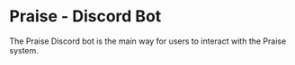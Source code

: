 # Praise - Discord Bot

The Praise Discord bot is the main way for users to interact with the Praise system.
